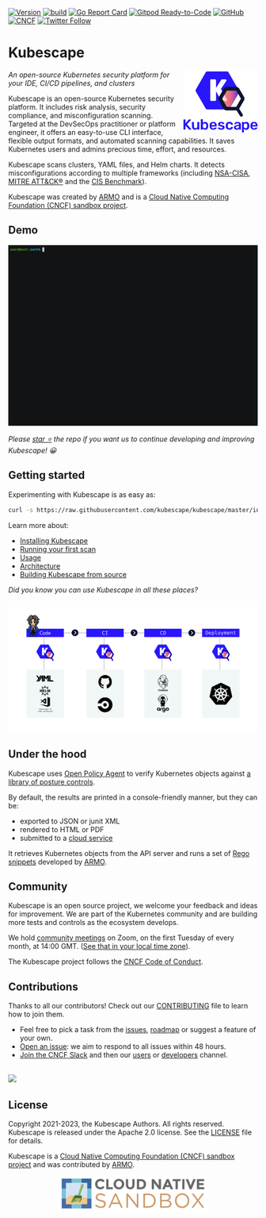 [![Version](https://img.shields.io/github/v/release/kubescape/kubescape)](https://github.com/kubescape/kubescape/releases)
[![build](https://github.com/kubescape/kubescape/actions/workflows/02-release.yaml/badge.svg)](https://github.com/kubescape/kubescape/actions/workflows/02-release.yaml)
[![Go Report Card](https://goreportcard.com/badge/github.com/kubescape/kubescape)](https://goreportcard.com/report/github.com/kubescape/kubescape)
[![Gitpod Ready-to-Code](https://img.shields.io/badge/Gitpod-Ready--to--Code-blue?logo=gitpod)](https://gitpod.io/#https://github.com/kubescape/kubescape)
[![GitHub](https://img.shields.io/github/license/kubescape/kubescape)](https://github.com/kubescape/kubescape/blob/master/LICENSE)
[![CNCF](https://shields.io/badge/CNCF-Sandbox%20project-blue?logo=linux-foundation&style=flat)](https://landscape.cncf.io/card-mode?project=sandbox&selected=kubescape)
[![Twitter Follow](https://img.shields.io/twitter/follow/kubescape?style=social)](https://twitter.com/kubescape)

# Kubescape

<picture>
  <source media="(prefers-color-scheme: dark)" srcset="https://raw.githubusercontent.com/cncf/artwork/master/projects/kubescape/stacked/white/kubescape-stacked-white.svg" width="150">
  <source media="(prefers-color-scheme: light)" srcset="https://raw.githubusercontent.com/cncf/artwork/master/projects/kubescape/stacked/color/kubescape-stacked-color.svg" width="150">
  <img alt="Kubescape logo" align="right" src="https://raw.githubusercontent.com/cncf/artwork/master/projects/kubescape/stacked/color/kubescape-stacked-color.svg" width="150">
</picture>

_An open-source Kubernetes security platform for your IDE, CI/CD pipelines, and clusters_

Kubescape is an open-source Kubernetes security platform. It includes risk analysis, security compliance, and misconfiguration scanning. Targeted at the DevSecOps practitioner or platform engineer, it offers an easy-to-use CLI interface, flexible output formats, and automated scanning capabilities. It saves Kubernetes users and admins precious time, effort, and resources.

Kubescape scans clusters, YAML files, and Helm charts. It detects misconfigurations according to multiple frameworks (including [NSA-CISA](https://www.armosec.io/blog/kubernetes-hardening-guidance-summary-by-armo/?utm_source=github&utm_medium=repository), [MITRE ATT&CK®](https://www.microsoft.com/security/blog/2021/03/23/secure-containerized-environments-with-updated-threat-matrix-for-kubernetes/) and the [CIS Benchmark](https://www.armosec.io/blog/cis-kubernetes-benchmark-framework-scanning-tools-comparison/?utm_source=github&utm_medium=repository)).

Kubescape was created by [ARMO](https://www.armosec.io/?utm_source=github&utm_medium=repository) and is a [Cloud Native Computing Foundation (CNCF) sandbox project](https://www.cncf.io/sandbox-projects/).

## Demo
<img src="docs/img/demo.gif">

_Please [star ⭐](https://github.com/kubescape/kubescape/stargazers) the repo if you want us to continue developing and improving Kubescape! 😀_

## Getting started

Experimenting with Kubescape is as easy as:

```sh
curl -s https://raw.githubusercontent.com/kubescape/kubescape/master/install.sh | /bin/bash
```

Learn more about:

* [Installing Kubescape](docs/getting-started.md#install-kubescape)
* [Running your first scan](docs/getting-started.md#run-your-first-scan)
* [Usage](docs/getting-started.md#examples)
* [Architecture](docs/architecture.md)
* [Building Kubescape from source](docs/building.md)

_Did you know you can use Kubescape in all these places?_

<div align="center">
    <img src="docs/img/ksfromcodetodeploy.png" alt="Places you can use Kubescape: in your IDE, CI, CD, or against a running cluster.">
</div>

## Under the hood

Kubescape uses [Open Policy Agent](https://github.com/open-policy-agent/opa) to verify Kubernetes objects against [a library of posture controls](https://github.com/kubescape/regolibrary).

By default, the results are printed in a console-friendly manner, but they can be:

* exported to JSON or junit XML
* rendered to HTML or PDF
* submitted to a [cloud service](docs/providers.md)

It retrieves Kubernetes objects from the API server and runs a set of [Rego snippets](https://www.openpolicyagent.org/docs/latest/policy-language/) developed by [ARMO](https://www.armosec.io?utm_source=github&utm_medium=repository).

## Community

Kubescape is an open source project, we welcome your feedback and ideas for improvement. We are part of the Kubernetes community and are building more tests and controls as the ecosystem develops.

We hold [community meetings](https://zoom.us/j/95174063585) on Zoom, on the first Tuesday of every month, at 14:00 GMT. ([See that in your local time zone](https://time.is/compare/1400_in_GMT)).

The Kubescape project follows the [CNCF Code of Conduct](https://github.com/cncf/foundation/blob/master/code-of-conduct.md).

## Contributions 

Thanks to all our contributors!  Check out our [CONTRIBUTING](CONTRIBUTING.md) file to learn how to join them.

* Feel free to pick a task from the [issues](https://github.com/kubescape/kubescape/issues?q=is%3Aissue+is%3Aopen+label%3A%22open+for+contribution%22), [roadmap](docs/roadmap.md) or suggest a feature of your own.
* [Open an issue](https://github.com/kubescape/kubescape/issues/new/choose): we aim to respond to all issues within 48 hours.
* [Join the CNCF Slack](https://slack.cncf.io/) and then our [users](https://cloud-native.slack.com/archives/C04EY3ZF9GE) or [developers](https://cloud-native.slack.com/archives/C04GY6H082K) channel.

<br>

<a href = "https://github.com/kubescape/kubescape/graphs/contributors">
  <img src = "https://contrib.rocks/image?repo=kubescape/kubescape"/>
</a>

## License

Copyright 2021-2023, the Kubescape Authors. All rights reserved. Kubescape is released under the Apache 2.0 license. See the [LICENSE](LICENSE) file for details.

Kubescape is a [Cloud Native Computing Foundation (CNCF) sandbox project](https://www.cncf.io/sandbox-projects/) and was contributed by [ARMO](https://www.armosec.io/?utm_source=github&utm_medium=repository).

<div align="center">
    <img src="https://raw.githubusercontent.com/cncf/artwork/master/other/cncf-sandbox/horizontal/color/cncf-sandbox-horizontal-color.svg" width="300" alt="CNCF Sandbox Project">
</div>
